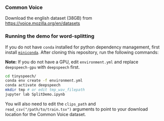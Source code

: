 
### Common Voice

Download the english dataset (38GB) from https://voice.mozilla.org/en/datasets

### Running the demo for word-splitting

If you do not have `conda` installed for python dependency management, first install [`miniconda`](https://docs.conda.io/en/latest/miniconda.html). After cloning this repository, run the following commands:

**Note:** If you do not have a GPU, edit `environment.yml` and replace `deepspeech-gpu` with `deepspeech` first.

```bash
cd tinyspeech/
conda env create -f environment.yml
conda activate deepspeech
mkdir tmp # or edit tmp_wav_filepath
jupyter lab SplitDemo.ipynb
```
You will also need to edit the `clips_path` and `read_csv("/path/to/train.tsv")` arguments to point to your download location for the Common Voice dataset.

